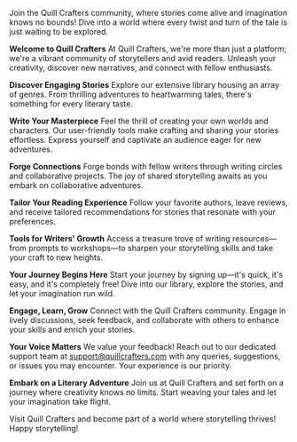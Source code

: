 Join the Quill Crafters community, where stories come alive and imagination knows no bounds! Dive into a world where every twist and turn of the tale is just waiting to be explored.

**Welcome to Quill Crafters**
At Quill Crafters, we're more than just a platform; we're a vibrant community of storytellers and avid readers. Unleash your creativity, discover new narratives, and connect with fellow enthusiasts.

**Discover Engaging Stories**
Explore our extensive library housing an array of genres. From thrilling adventures to heartwarming tales, there's something for every literary taste.

**Write Your Masterpiece**
Feel the thrill of creating your own worlds and characters. Our user-friendly tools make crafting and sharing your stories effortless. Express yourself and captivate an audience eager for new adventures.

**Forge Connections**
Forge bonds with fellow writers through writing circles and collaborative projects. The joy of shared storytelling awaits as you embark on collaborative adventures.

**Tailor Your Reading Experience**
Follow your favorite authors, leave reviews, and receive tailored recommendations for stories that resonate with your preferences.

**Tools for Writers' Growth**
Access a treasure trove of writing resources—from prompts to workshops—to sharpen your storytelling skills and take your craft to new heights.

**Your Journey Begins Here**
Start your journey by signing up—it's quick, it's easy, and it's completely free! Dive into our library, explore the stories, and let your imagination run wild.

**Engage, Learn, Grow**
Connect with the Quill Crafters community. Engage in lively discussions, seek feedback, and collaborate with others to enhance your skills and enrich your stories.

**Your Voice Matters**
We value your feedback! Reach out to our dedicated support team at support@quillcrafters.com with any queries, suggestions, or issues you may encounter. Your experience is our priority.

**Embark on a Literary Adventure**
Join us at Quill Crafters and set forth on a journey where creativity knows no limits. Start weaving your tales and let your imagination take flight.

Visit Quill Crafters and become part of a world where storytelling thrives! Happy storytelling!